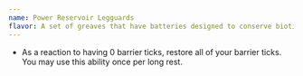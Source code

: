 ```yaml
---
name: Power Reservoir Legguards
flavor: A set of greaves that have batteries designed to conserve biotic power.
---
```

- As a reaction to having 0 barrier ticks, restore all of your barrier ticks. You may use this 
ability once per long rest.
